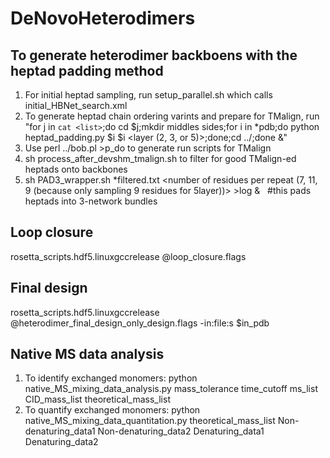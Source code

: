 # DeNovoHeterodimers
## To generate heterodimer backboens with the heptad padding method
1. For initial heptad sampling, run setup_parallel.sh which calls initial_HBNet_search.xml
2. To generate heptad chain ordering varints and prepare for TMalign, run
  		"for j in `cat <list>`;do cd $j;mkdir middles sides;for i in *pdb;do python heptad_padding.py $i $i <layer (2, 3, or 5)>;done;cd ../;done &"
3. Use perl ../bob.pl >p_do to generate run scripts for TMalign
4. sh process_after_devshm_tmalign.sh to filter for good TMalign-ed heptads onto backbones
5. sh PAD3_wrapper.sh *filtered.txt <number of residues per repeat (7, 11, 9 (because only sampling 9 residues for 5layer))> >log &   #this pads heptads into 3-network bundles

## Loop closure
rosetta_scripts.hdf5.linuxgccrelease @loop_closure.flags

## Final design
rosetta_scripts.hdf5.linuxgccrelease @heterodimer_final_design_only_design.flags -in:file:s $in_pdb

## Native MS data analysis
1. To identify exchanged monomers: python native_MS_mixing_data_analysis.py mass_tolerance time_cutoff ms_list CID_mass_list theoretical_mass_list
2. To quantify exchanged monomers: python native_MS_mixing_data_quantitation.py theoretical_mass_list Non-denaturing_data1 Non-denaturing_data2 Denaturing_data1 Denaturing_data2
